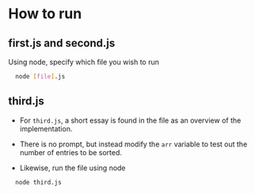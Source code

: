 # How to run
## first.js and second.js
Using node, specify which file you wish to run
```bash
  node [file].js
```
## third.js
- For `third.js`, a short essay is found in the file as an overview of the implementation.

- There is no prompt, but instead modify the `arr` variable to test out the number of entries to be sorted.
- Likewise, run the file using node
```bash
  node third.js
```